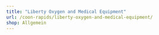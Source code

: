 ```yaml
---
title: "Liberty Oxygen and Medical Equipment"
url: /coon-rapids/liberty-oxygen-and-medical-equipment/
shop: Allgemein
---
```

